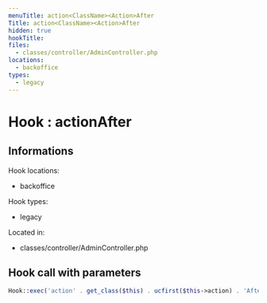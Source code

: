 ```yaml
---
menuTitle: action<ClassName><Action>After
Title: action<ClassName><Action>After
hidden: true
hookTitle: 
files:
  - classes/controller/AdminController.php
locations:
  - backoffice
types:
  - legacy
---
```


# Hook : action<ClassName><Action>After

## Informations

Hook locations: 
  - backoffice

Hook types: 
  - legacy

Located in: 
  - classes/controller/AdminController.php

## Hook call with parameters

```php
Hook::exec('action' . get_class($this) . ucfirst($this->action) . 'After', ['controller' => $this, 'return' => $return]);
```